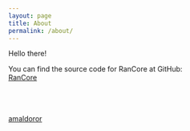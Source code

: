 ```yaml
---
layout: page
title: About
permalink: /about/
---
```


Hello there!

You can find the source code for RanCore at GitHub: <br>
[RanCore](https://github.com/amaldoror/RanCore) <br>

<br><br><br>
[amaldoror](https://github.com/amaldoror)
